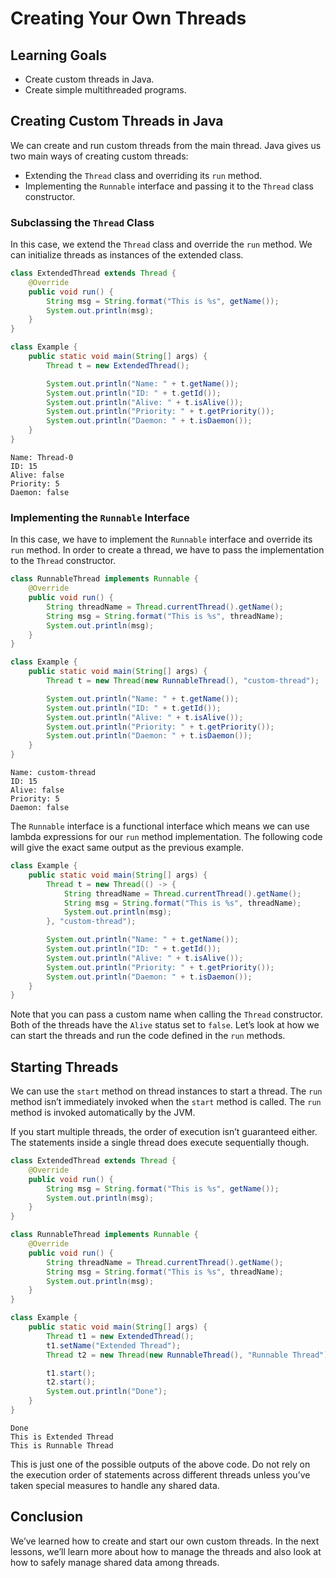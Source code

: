 # Creating Your Own Threads

## Learning Goals

- Create custom threads in Java.
- Create simple multithreaded programs.

## Creating Custom Threads in Java

We can create and run custom threads from the main thread. Java gives us two
main ways of creating custom threads:

- Extending the `Thread` class and overriding its `run` method.
- Implementing the `Runnable` interface and passing it to the `Thread` class
  constructor.

### Subclassing the `Thread` Class

In this case, we extend the `Thread` class and override the `run` method. We can
initialize threads as instances of the extended class.

```java
class ExtendedThread extends Thread {
    @Override
    public void run() {
        String msg = String.format("This is %s", getName());
        System.out.println(msg);
    }
}

class Example {
    public static void main(String[] args) {
        Thread t = new ExtendedThread();

        System.out.println("Name: " + t.getName());
        System.out.println("ID: " + t.getId());
        System.out.println("Alive: " + t.isAlive());
        System.out.println("Priority: " + t.getPriority());
        System.out.println("Daemon: " + t.isDaemon());
    }
}
```

```plaintext
Name: Thread-0
ID: 15
Alive: false
Priority: 5
Daemon: false
```

### Implementing the `Runnable` Interface

In this case, we have to implement the `Runnable` interface and override its
`run` method. In order to create a thread, we have to pass the implementation to
the `Thread` constructor.

```java
class RunnableThread implements Runnable {
    @Override
    public void run() {
        String threadName = Thread.currentThread().getName();
        String msg = String.format("This is %s", threadName);
        System.out.println(msg);
    }
}

class Example {
    public static void main(String[] args) {
        Thread t = new Thread(new RunnableThread(), "custom-thread");

        System.out.println("Name: " + t.getName());
        System.out.println("ID: " + t.getId());
        System.out.println("Alive: " + t.isAlive());
        System.out.println("Priority: " + t.getPriority());
        System.out.println("Daemon: " + t.isDaemon());
    }
}
```

```plaintext
Name: custom-thread
ID: 15
Alive: false
Priority: 5
Daemon: false
```

The `Runnable` interface is a functional interface which means we can use lambda
expressions for our `run` method implementation. The following code will give
the exact same output as the previous example.

```java
class Example {
    public static void main(String[] args) {
        Thread t = new Thread(() -> {
            String threadName = Thread.currentThread().getName();
            String msg = String.format("This is %s", threadName);
            System.out.println(msg);
        }, "custom-thread");

        System.out.println("Name: " + t.getName());
        System.out.println("ID: " + t.getId());
        System.out.println("Alive: " + t.isAlive());
        System.out.println("Priority: " + t.getPriority());
        System.out.println("Daemon: " + t.isDaemon());
    }
}
```

Note that you can pass a custom name when calling the `Thread` constructor. Both
of the threads have the `Alive` status set to `false`. Let’s look at how we can
start the threads and run the code defined in the `run` methods.

## Starting Threads

We can use the `start` method on thread instances to start a thread. The `run`
method isn’t immediately invoked when the `start` method is called. The `run`
method is invoked automatically by the JVM.

If you start multiple threads, the order of execution isn’t guaranteed either.
The statements inside a single thread does execute sequentially though.

```java
class ExtendedThread extends Thread {
    @Override
    public void run() {
        String msg = String.format("This is %s", getName());
        System.out.println(msg);
    }
}

class RunnableThread implements Runnable {
    @Override
    public void run() {
        String threadName = Thread.currentThread().getName();
        String msg = String.format("This is %s", threadName);
        System.out.println(msg);
    }
}

class Example {
    public static void main(String[] args) {
        Thread t1 = new ExtendedThread();
        t1.setName("Extended Thread");
        Thread t2 = new Thread(new RunnableThread(), "Runnable Thread");

        t1.start();
        t2.start();
        System.out.println("Done");
    }
}
```

```plaintext
Done
This is Extended Thread
This is Runnable Thread
```

This is just one of the possible outputs of the above code. Do not rely on the
execution order of statements across different threads unless you’ve taken
special measures to handle any shared data.

## Conclusion

We’ve learned how to create and start our own custom threads. In the next
lessons, we’ll learn more about how to manage the threads and also look at how
to safely manage shared data among threads.
